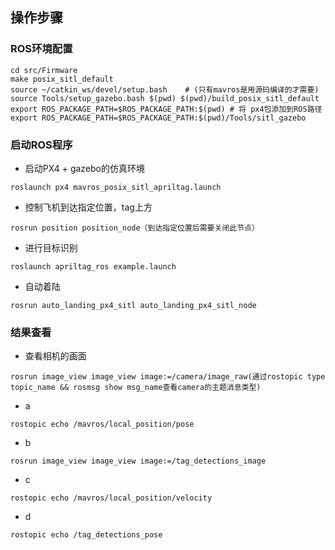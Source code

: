 ## 操作步骤

### ROS环境配置
 
```
cd src/Firmware
make posix_sitl_default
source ~/catkin_ws/devel/setup.bash    # (只有mavros是用源码编译的才需要)
source Tools/setup_gazebo.bash $(pwd) $(pwd)/build_posix_sitl_default 
export ROS_PACKAGE_PATH=$ROS_PACKAGE_PATH:$(pwd) # 将 px4包添加到ROS路径
export ROS_PACKAGE_PATH=$ROS_PACKAGE_PATH:$(pwd)/Tools/sitl_gazebo
```

### 启动ROS程序

* 启动PX4 + gazebo的仿真环境
 ```
 roslaunch px4 mavros_posix_sitl_apriltag.launch
 ```


* 控制飞机到达指定位置，tag上方
 ```
 rosrun position position_node（到达指定位置后需要关闭此节点）
 ```

* 进行目标识别
 ``` 
 roslaunch apriltag_ros example.launch
 ```

* 自动着陆
 ```
 rosrun auto_landing_px4_sitl auto_landing_px4_sitl_node
 ```

### 结果查看

* 查看相机的画面
 ```
 rosrun image_view image_view image:=/camera/image_raw(通过rostopic type topic_name && rosmsg show msg_name查看camera的主题消息类型)
 ```

* a
 ```
 rostopic echo /mavros/local_position/pose
 ```

* b
 ```
 rosrun image_view image_view image:=/tag_detections_image
 ```

 * c
  ```
  rostopic echo /mavros/local_position/velocity

  ```

  * d
   ```
   rostopic echo /tag_detections_pose
   ```